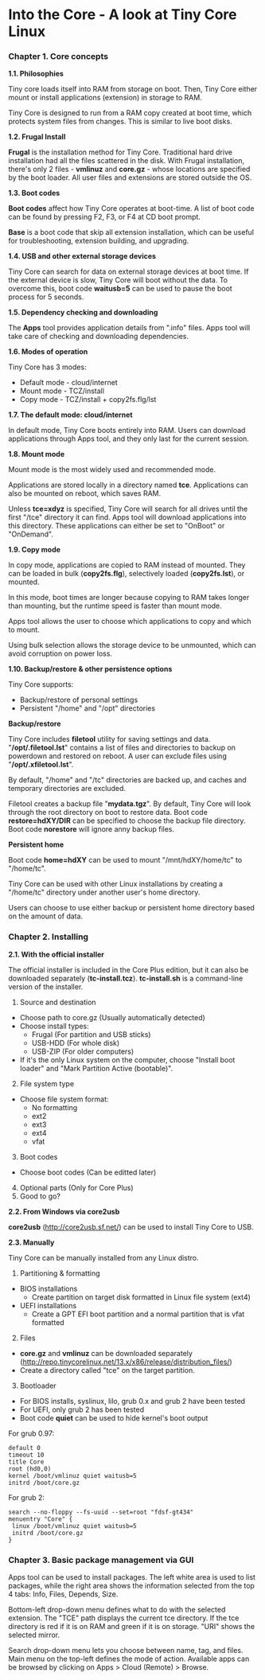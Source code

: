 # Into the Core - A look at Tiny Core Linux

### Chapter 1. Core concepts

**1.1. Philosophies**

Tiny core loads itself into RAM from storage on boot. Then, Tiny Core either mount or install applications (extension) in storage to RAM.

Tiny Core is designed to run from a RAM copy created at boot time, which protects system files from changes. This is similar to live boot disks.

**1.2. Frugal Install**

**Frugal** is the installation method for Tiny Core. Traditional hard drive installation had all the files scattered in the disk. With Frugal installation, there's only 2 files - **vmlinuz** and **core.gz** - whose locations are specified by the boot loader. All user files and extensions are stored outside the OS.

**1.3. Boot codes**

**Boot codes** affect how Tiny Core operates at boot-time. A list of boot code can be found by pressing F2, F3, or F4 at CD boot prompt.

**Base** is a boot code that skip all extension installation, which can be useful for troubleshooting, extension building, and upgrading.

**1.4. USB and other external storage devices**

Tiny Core can search for data on external storage devices at boot time. If the external device is slow, Tiny Core will boot without the data. To overcome this, boot code **waitusb=5** can be used to pause the boot process for 5 seconds.

**1.5. Dependency checking and downloading**

The **Apps** tool provides application details from ".info" files. Apps tool will take care of checking and downloading dependencies.

**1.6. Modes of operation**

Tiny Core has 3 modes:
- Default mode - cloud/internet
- Mount mode - TCZ/install
- Copy mode - TCZ/install + copy2fs.flg/lst

**1.7. The default mode: cloud/internet**

In default mode, Tiny Core boots entirely into RAM. Users can download applications through Apps tool, and they only last for the current session.

**1.8. Mount mode**

Mount mode is the most widely used and recommended mode.

Applications are stored locally in a directory named **tce**. Applications can also be mounted on reboot, which saves RAM.

Unless **tce=xdyz** is specified, Tiny Core will search for all drives until the first "/tce" directory it can find. Apps tool will download applications into this directory. These applications can either be set to "OnBoot" or "OnDemand".

**1.9. Copy mode**

In copy mode, applications are copied to RAM instead of mounted. They can be loaded in bulk (**copy2fs.flg**), selectively loaded (**copy2fs.lst**), or mounted.

In this mode, boot times are longer because copying to RAM takes longer than mounting, but the runtime speed is faster than mount mode.

Apps tool allows the user to choose which applications to copy and which to mount.

Using bulk selection allows the storage device to be unmounted, which can avoid corruption on power loss.

**1.10. Backup/restore & other persistence options**

Tiny Core supports:
- Backup/restore of personal settings
- Persistent "/home" and "/opt" directories

**Backup/restore**

Tiny Core includes **filetool** utility for saving settings and data. "**/opt/.filetool.lst**" contains a list of files and directories to backup on powerdown and restored on reboot. A user can exclude files using "**/opt/.xfiletool.lst**".

By default, "/home" and "/tc" directories are backed up, and caches and temporary directories are excluded.

Filetool creates a backup file "**mydata.tgz**". By default, Tiny Core will look through the root directory on boot to restore data. Boot code **restore=hdXY/DIR** can be specified to choose the backup file directory. Boot code **norestore** will ignore anny backup files.

**Persistent home**

Boot code **home=hdXY** can be used to mount "/mnt/hdXY/home/tc" to "/home/tc". 

Tiny Core can be used with other Linux installations by creating a "/home/tc" directory under another user's home directory.

Users can choose to use either backup or persistent home directory based on the amount of data. 


### Chapter 2. Installing

**2.1. With the official installer**

The official installer is included in the Core Plus edition, but it can also be downloaded separately (**tc-install.tcz**). **tc-install.sh** is a command-line version of the installer.

1. Source and destination
  - Choose path to core.gz (Usually automatically detected)
  - Choose install types:
    - Frugal (For partition and USB sticks)
    - USB-HDD (For whole disk)
    - USB-ZIP (For older computers) 
  - If it's the only Linux system on the computer, choose "Install boot loader" and "Mark Partition Active (bootable)".
2. File system type
  - Choose file system format:
    - No formatting
    - ext2
    - ext3
    - ext4
    - vfat
3. Boot codes
  - Choose boot codes (Can be editted later)
4. Optional parts (Only for Core Plus)
5. Good to go?

**2.2. From Windows via core2usb**

**core2usb** (http://core2usb.sf.net/) can be used to install Tiny Core to USB.

**2.3. Manually**

Tiny Core can be manually installed from any Linux distro.

1. Partitioning & formatting
  - BIOS installations
    - Create partition on target disk formatted in Linux file system (ext4)
  - UEFI installations
    - Create a GPT EFI boot partition and a normal partition that is vfat formatted
2. Files
  - **core.gz** and **vmlinuz** can be downloaded separately (http://repo.tinycorelinux.net/13.x/x86/release/distribution_files/)
  - Create a directory called "tce" on the target partition.
3. Bootloader
  - For BIOS installs, syslinux, lilo, grub 0.x and grub 2 have been tested
  - For UEFI, only grub 2 has been tested
  - Boot code **quiet** can be used to hide kernel's boot output

For grub 0.97:
```
default 0
timeout 10
title Core
root (hd0,0)
kernel /boot/vmlinuz quiet waitusb=5
initrd /boot/core.gz
```

For grub 2:
```
search --no-floppy --fs-uuid --set=root "fdsf-gt434"
menuentry "Core" {
 linux /boot/vmlinuz quiet waitusb=5
 initrd /boot/core.gz
}
```

### Chapter 3. Basic package management via GUI

Apps tool can be used to install packages. The left white area is used to list packages, while the right area shows the information selected from the top 4 tabs: Info, Files, Depends, Size.

Bottom-left drop-down menu defines what to do with the selected extension. The "TCE" path displays the current tce directory. If the tce directory is red if it is on RAM and green if it is on storage. "URI" shows the selected mirror.

Search drop-down menu lets you choose between name, tag, and files. Main menu on the top-left defines the mode of action. Available apps can be browsed by clicking on Apps > Cloud (Remote) > Browse.
